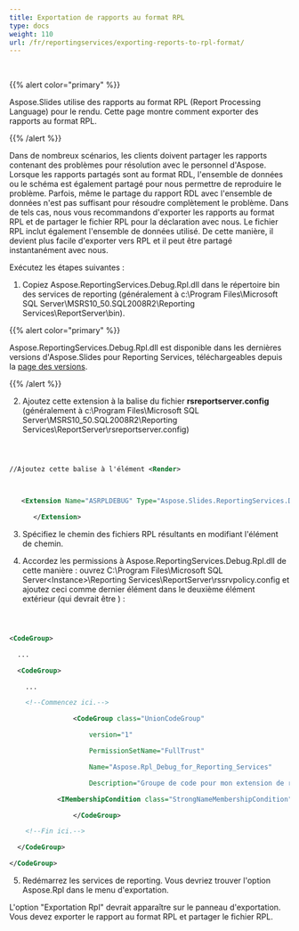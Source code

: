 ```yaml
---
title: Exportation de rapports au format RPL
type: docs
weight: 110
url: /fr/reportingservices/exporting-reports-to-rpl-format/
---
```


﻿

{{% alert color="primary" %}} 

Aspose.Slides utilise des rapports au format RPL (Report Processing Language) pour le rendu. Cette page montre comment exporter des rapports au format RPL﻿.

{{% /alert %}} 

Dans de nombreux scénarios, les clients doivent partager les rapports contenant des problèmes pour résolution avec le personnel d'Aspose. Lorsque les rapports partagés sont au format RDL, l'ensemble de données ou le schéma est également partagé pour nous permettre de reproduire le problème. Parfois, même le partage du rapport RDL avec l'ensemble de données n'est pas suffisant pour résoudre complètement le problème. Dans de tels cas, nous vous recommandons d'exporter les rapports au format RPL et de partager le fichier RPL pour la déclaration avec nous. Le fichier RPL inclut également l'ensemble de données utilisé. De cette manière, il devient plus facile d'exporter vers RPL et il peut être partagé instantanément avec nous.

Exécutez les étapes suivantes :

1. Copiez Aspose.ReportingServices.Debug.Rpl.dll dans le répertoire bin des services de reporting (généralement à c:\Program Files\Microsoft SQL Server\MSRS10_50.SQL2008R2\Reporting Services\ReportServer\bin).

{{% alert color="primary" %}} 

Aspose.ReportingServices.Debug.Rpl.dll est disponible dans les dernières versions d'Aspose.Slides pour Reporting Services, téléchargeables depuis la [page des versions](https://releases.aspose.com/slides/reportingservices/).

{{% /alert %}} 

2. Ajoutez cette extension à la balise **<Render>** du fichier **rsreportserver.config** (généralement à c:\Program Files\Microsoft SQL Server\MSRS10_50.SQL2008R2\Reporting Services\ReportServer\rsreportserver.config)

``` xml



//Ajoutez cette balise à l'élément <Render> 



   <Extension Name="ASRPLDEBUG" Type="Aspose.Slides.ReportingServices.DebugRplRenderer,Aspose.ReportingServices.Debug.Rpl" >

	  </Extension>


```

3. Spécifiez le chemin des fichiers RPL résultants en modifiant l'élément de chemin.

4. Accordez les permissions à Aspose.ReportingServices.Debug.Rpl.dll de cette manière : ouvrez C:\Program Files\Microsoft SQL Server\<Instance>\Reporting Services\ReportServer\rssrvpolicy.config et ajoutez ceci comme dernier élément dans le deuxième élément **<CodeGroup>** extérieur (qui devrait être **<CodeGroup class="FirstMatchCodeGroup" version="1" PermissionSetName="Execution" Description="Ce groupe de code accorde à MyComputer la permission d'exécution du code. ">** ) :

``` xml



<CodeGroup>

  ...

  <CodeGroup>

    ...

    <!--Commencez ici.-->

				<CodeGroup class="UnionCodeGroup"

					version="1"

					PermissionSetName="FullTrust"

					Name="Aspose.Rpl_Debug_for_Reporting_Services"

					Description="Groupe de code pour mon extension de rendu Aspose.Rpl.Debug">

			<IMembershipCondition class="StrongNameMembershipCondition" version="1" PublicKeyBlob="00240000048000009400000006020000002400005253413100040000010001006b80fcda1455ae4cf3919835348890372b899f004785c4254480f2278db2867313aedbf0224038beff12cb44da0493dcfadaef543dce262358ae3f6e383bfd9466d1b59828a5c1ff4097ec0ef4a087bd7090c2a0de710ffa2d2f045e0626f40a32d63c9bde1fc9538d478a1caac9155563a103b275e646a728e711057308dbe3" />

				</CodeGroup>

    <!--Fin ici.-->

  </CodeGroup>

</CodeGroup>


```

5. Redémarrez les services de reporting. Vous devriez trouver l'option Aspose.Rpl dans le menu d'exportation.

L'option "Exportation Rpl" devrait apparaître sur le panneau d'exportation. Vous devez exporter le rapport au format RPL et partager le fichier RPL.